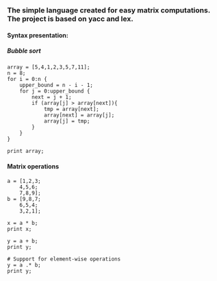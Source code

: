 ### The simple language created for easy matrix computations. The project is based on yacc and lex.

#### Syntax presentation:

##### Bubble sort

```
array = [5,4,1,2,3,5,7,11];
n = 8;
for i = 0:n {
    upper_bound = n - i - 1;
    for j = 0:upper_bound {
        next = j + 1;
        if (array[j] > array[next]){
            tmp = array[next];
            array[next] = array[j];
            array[j] = tmp;
        }
    }
}

print array;
```

#### Matrix operations

```
a = [1,2,3;
    4,5,6;
    7,8,9];
b = [9,8,7;
    6,5,4;
    3,2,1];
    
x = a * b;
print x;

y = a + b;
print y;

# Support for element-wise operations
y = a .* b;
print y;
```
